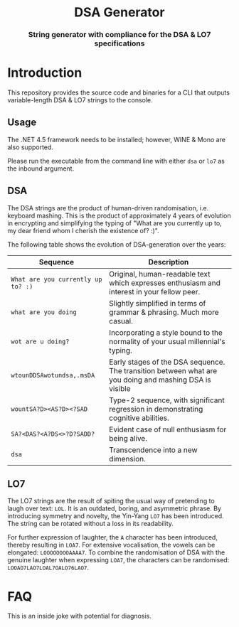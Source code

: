 <html>
<h1 align="center">
    DSA Generator
</h1>
<h3 align="center">
    String generator with compliance for the DSA & LO7 specifications
</h3>
</html>

# Introduction

This repository provides the source code and binaries for a CLI that outputs variable-length DSA & LO7 strings to the
console.

## Usage

The .NET 4.5 framework needs to be installed; however, WINE & Mono are also supported.

Please run the executable from the command line with either `dsa` or `lo7` as the inbound argument.

## DSA

The DSA strings are the product of human-driven randomisation, i.e. keyboard mashing.
This is the product of approximately 4 years of evolution in encrypting and simplifying the typing of "What are you
currently up to, my dear friend whom I cherish the existence of? :)".

The following table shows the evolution of DSA-generation over the years:

| Sequence                           | Description                                                                                            |
| ---------------------------------- | ------------------------------------------------------------------------------------------------------ |
| `What are you currently up to? :)` | Original, human-readable text which expresses enthusiasm and interest in your fellow peer.             |
| `what are you doing`               | Slightly simplified in terms of grammar & phrasing. Much more casual.                                  |
| `wot are u doing?`                 | Incorporating a style bound to the normality of your usual millennial's typing.                        |
| `wtounDDSAwotundsa,.msDA`          | Early stages of the DSA sequence. The transition between what are you doing and mashing DSA is visible |
| `wountSA?D><AS?D><?SAD`            | Type-2 sequence, with significant regression in demonstrating cognitive abilities.                     |
| `SA?<DAS?<A?DS<>?D?SADD?`          | Evident case of null enthusiasm for being alive.                                                       |
| `dsa`                              | Transcendence into a new dimension.                                                                    |

## LO7

The LO7 strings are the result of spiting the usual way of pretending to laugh over text: `LOL`.
It is an outdated, boring, and asymmetric phrase. By introducing symmetry and novelty, the Yin-Yang `LO7` has been
introduced. The string can be rotated without a loss in its readability.

For further expression of laughter, the `A` character has been introduced, thereby resulting in `LOA7`.
For extensive vocalisation, the vowels can be elongated: `LOOOOOOOOAAAA7`. To combine the randomisation of DSA with the
genuine laughter when expressing `LOA7`, the characters can be randomised: `LOOAO7LAO7LOAL7OALO76LAO7`.

# FAQ

This is an inside joke with potential for diagnosis.